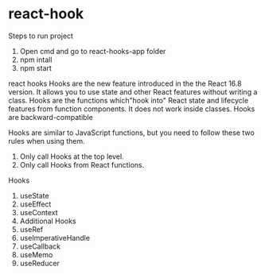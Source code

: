 # react-hook

Steps to run project
1) Open cmd and go to react-hooks-app folder
2) npm intall
3) npm start

react hooks
  Hooks are the new feature introduced in the the React 16.8  version. It allows you to use state and other React features without writing a class. Hooks are the functions which"hook into" React state and lifecycle features from function components. It does not work inside classes.
Hooks are backward-compatible

Hooks are similar to JavaScript functions, but you need to follow these two rules when using them. 
1. Only call Hooks at the top level.
2. Only call Hooks from React functions.

Hooks
1) useState
2) useEffect
3) useContext
4) Additional Hooks
5) useRef
6) useImperativeHandle
7) useCallback
8) useMemo
9) useReducer





